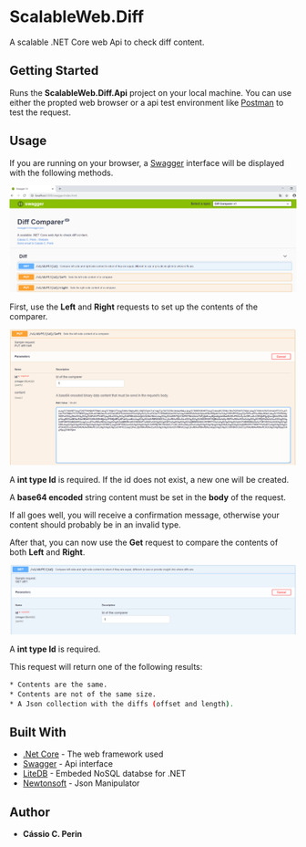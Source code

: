 # ScalableWeb.Diff

A scalable .NET Core web Api to check diff content.

## Getting Started
Runs the **ScalableWeb.Diff.Api** project on your local machine.
You can use either the propted web browser or a api test environment like [Postman](https://www.getpostman.com/) to test the request.

## Usage

If you are running on your browser, a [Swagger](https://swagger.io/) interface will be displayed with the following methods.

<div align="center">
  <img src="https://github.com/CASSIOCP/ScalableWeb.Diff/blob/master/api.png"><br>
</div>

First, use the **Left** and **Right** requests to set up the contents of the comparer.

<div align="center">
  <img src="https://github.com/CASSIOCP/ScalableWeb.Diff/blob/master/left input.png"><br>
</div>

A **int type Id** is required. If the id does not exist, a new one will be created.

A **base64 encoded** string content must be set in the **body** of the request.

If all goes well, you will receive a confirmation message, otherwise your content should probably be in an invalid type.

After that, you can now use the **Get** request to compare the contents of both **Left** and **Right**.

<div align="center">
  <img src="https://github.com/CASSIOCP/ScalableWeb.Diff/blob/master/get.png"><br>
</div>

A **int type Id** is required.

This request will return one of the following results:

```sh
* Contents are the same.
* Contents are not of the same size.
* A Json collection with the diffs (offset and length).
```

## Built With

* [.Net Core](https://dotnet.microsoft.com/download) - The web framework used
* [Swagger](https://swagger.io/) - Api interface
* [LiteDB](http://www.litedb.org/) - Embeded NoSQL databse for .NET
* [Newtonsoft](https://www.newtonsoft.com/json) - Json Manipulator


## Author

* **Cássio C. Perin**
